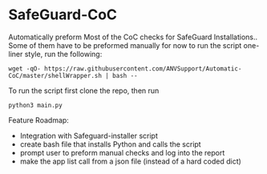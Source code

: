 # SafeGuard-CoC
Automatically preform Most of the CoC checks for SafeGuard Installations.. 
Some of them have to be preformed manually for now
to run the script one-liner style, run the following:
```shellscript
wget -qO- https://raw.githubusercontent.com/ANVSupport/Automatic-CoC/master/shellWrapper.sh | bash --
```
To run the script first clone the repo, then run 
```shellscript
python3 main.py
```
Feature Roadmap:
- Integration with Safeguard-installer script
- create bash file that installs Python and calls the script
- prompt user to preform manual checks and log into the report
- make the app list call from a json file (instead of a hard coded dict)
